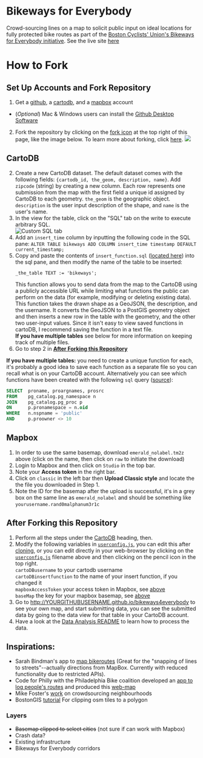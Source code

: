 # Bikeways for Everybody
Crowd-sourcing lines on a map to solicit public input on ideal locations for fully protected bike routes as part of the [Boston Cyclists' Union's Bikeways for Everybody initiative](http://bostoncyclistsunion.org/bikeways-for-everybody/). See the live site [here](https://boston-cyclists-union.github.io/bikeways4everybody/)

# How to Fork

## Set Up Accounts and Fork Repository

1. Get a [github](https://github.com/join), a [cartodb](https://cartodb.com/signup), and a [mapbox](https://www.mapbox.com/studio/signup/) account
  + (*Optional*) Mac & Windows users can install the [Github Desktop Software](https://desktop.github.com/)
2. Fork the repository by clicking on the [fork icon](#js-flash-container) at the top right of this page, like the image below. To learn more about forking, click [here](https://help.github.com/articles/fork-a-repo/).
[![](https://help.github.com/assets/images/help/repository/fork_button.jpg)](#js-flash-container)  


## CartoDB

2. Create a new CartoDB dataset. The default dataset comes with the following fields: `{cartodb_id, the_geom, description, name}`. Add `zipcode` (string) by creating a new column.
   Each row represents one submission from the map with the first field a unique id assigned by CartoDB to each geometry. `the_geom` is the geographic object. `description` is the user input description of the shape, and `name` is the user's name.
3. In the view for the table, click on the "SQL" tab on the write to execute arbitrary SQL.  
![Custom SQL tab](https://i.stack.imgur.com/HPEHG.png)
4. Add an `insert_time` column by inputting the following code in the SQL pane: `ALTER TABLE bikeways ADD COLUMN insert_time timestamp DEFAULT current_timestamp;`
4. Copy and paste the contents of `insert_function.sql` ([located here](cartoDB_functions/insert_function.sql)) into the sql pane, and then modify the name of the table to be inserted:  
	```
	_the_table TEXT := 'bikeways';
	```  
	This function allows you to send data from the map to the CartoDB using a publicly accessible URL while limiting what functions the public can perform on the data (for example, modifying or deleting existing data). This function takes the drawn shape as a GeoJSON, the description, and the username. It converts the GeoJSON to a PostGIS geometry object and then inserts a new row in the table with the geometry, and the other two user-input values. Since it isn't easy to view saved functions in cartoDB, I recommend saving the function in a text file.  
	**If you have multiple tables** see below for more information on keeping track of multiple files.
5. Go to step 2 in [**After Forking this Repository**](#after-forking-this-repository)  

**If you have multiple tables:** you need to create a unique function for each, it's probably a good idea to save each function as a separate file so you can recall what is on your CartoDB account. Alternatively you can see which functions have been created with the following `sql` query ([source](http://stackoverflow.com/a/1559039/4047679)):  
```sql  
SELECT  proname, proargnames, prosrc 
FROM    pg_catalog.pg_namespace n
JOIN    pg_catalog.pg_proc p
ON      p.pronamespace = n.oid
WHERE   n.nspname = 'public' 
AND		p.proowner <> 10
```	 

## Mapbox

1. In order to use the same basemap, download `emerald_nolabel.tm2z` above (click on the name, then click on `raw` to initiate the download)
2. Login to Mapbox and then click on `Studio` in the top bar.
3. Note your **Access token** in the right bar.
4. Click on `classic` in the left bar then **Upload Classic style** and locate the the file you downloaded in Step 1.
5. Note the ID for the basemap after the upload is successful, it's in a grey box on the same line as `emerald_nolabel` and should be something like `yourusername.rand0malphanum3r1c`

## After Forking this Repository

1. Perform all the steps under the [CartoDB](#cartodb) heading, then.  
2. Modify the following variables in [`userconfig.js`](js/userconfigs.js), you can edit this after [cloning](https://help.github.com/articles/cloning-a-repository/), or you can edit directly in your web-browser by clicking on the [`userconfig.js`](js/userconfigs.js) filename above and then clicking on the pencil icon in the top right.  
   `cartoDBusername` to your cartodb username  
   `cartoDBinsertfunction` to the name of your insert function, if you changed it  
   `mapboxAccessToken` your access token in Mapbox, see [above](#Mapbox)  
   `baseMap` the key for your mapbox basemap, see [above](#Mapbox)  
3. Go to http://YOURGITHUBUSERNAME.github.io/bikeways4everybody to see your own map, and start submitting data, you can see the submitted data by going to the data view for that table in your CartoDB account.
4. Have a look at the [Data Analysis README](data-analysis/readme.md) to learn how to process the data.

## Inspirations:  
 * Sarah Bindman's app to [map bikeroutes](https://github.com/sbindman/Veloroute) (Great for the "snapping of lines to streets"--actually directions from MapBox. Currently with reduced functionality due to restricted APIs). 
 * Code for Philly with the Philadelphia Bike coalition developed an [app to log people's routes](http://cyclephilly.org/) and produced this [web-map](http://www.dvrpc.org/webmaps/cyclephilly/)
 * Mike Foster's [work](https://github.com/mjfoster83/neighborhoods) on crowdsourcing neighbourhoods
 * BostonGIS [tutorial](http://www.bostongis.com/PrinterFriendly.aspx?content_name=using_custom_osm_tiles) For clipping osm tiles to a polygon 

### Layers  
 * ~~Basemap clipped to select cities~~ (not sure if can work with Mapbox)
 * Crash data?
 * Existing infrastructure
 * Bikeways for Everybody corridors


